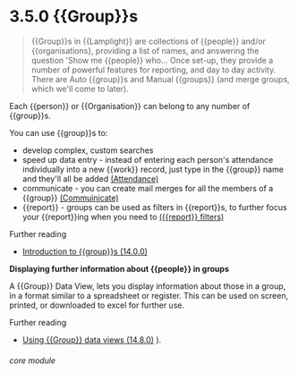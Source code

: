 # 3.5.0    {{Group}}s

> {{Group}}s in {{Lamplight}} are collections of {{people}} and/or {{organisations}, providing a list of names, and answering the question 'Show me {{people}} who... Once set-up, they provide a number of powerful features for reporting, and day to day activity.  There are Auto {{group}}s and Manual {{groups}} (and merge groups, which we'll come to later).

Each {{person}} or {{Organisation}} can belong to any number of {{group}}s.

You can use {{group}}s to:

  * develop complex, custom searches
  * speed up data entry - instead of entering each person's attendance individually into a new {{work}} record, just type in the {{group}} name and they'll all be added [(Attendance)](/help/index/v/{{version}}/p/9.1.2)
  * communicate - you can create mail merges for all the members of a {{group}} [(Commuinicate)](/help/index/v/{{version}}/p/12.1.0)
  * {{report}} - groups can be used as filters in {{report}}s, to further focus your {{report}}ing when you need to [({{report}} filters)](/help/index/v/{{version}}/p/17.1.1)
  
  Further reading
   * [Introduction to {{group}}s (14.0.0)](/help/index/v/{{version}}/p/14.0.0)
    
 
  **Displaying further information about {{people}} in groups**
  
  A {{Group}} Data View, lets you display information about those in a group, in a format similar to a spreadsheet or register.  This can be used on screen, printed, or downloaded to excel for further use.
  
 Further reading
* [Using {{Group}} data views (14.8.0)](/help/index/v/{{version}}/p/14.8.0) ).

###### core module

